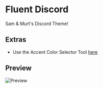 # Fluent Discord
Sam & Murt's Discord Theme!

## Extras
* Use the Accent Color Selector Tool [here](https://github.com/TakosThings/Fluent-Discord/wiki)

## Preview
![Preview](https://raw.githubusercontent.com/TakosThings/Fluent-Discord/develop/images/ui-1.5.5.png)

